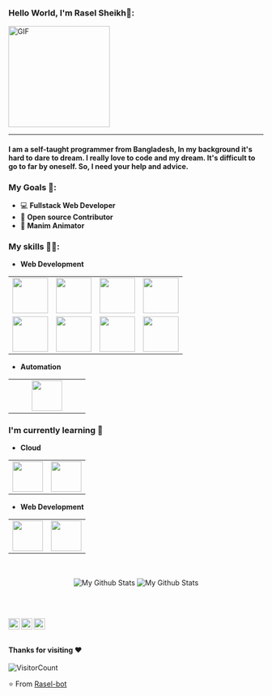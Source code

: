 
### Hello World, I'm Rasel Sheikh🖤:
<img alt="GIF" src="https://media.giphy.com/media/Cmr1OMJ2FN0B2/giphy.gif" width = 200/>

-----
#### I am a self-taught programmer from Bangladesh, In my background it's hard to dare to dream. I really love to code and my dream. It's difficult to go to far by oneself. So, I need your help and advice.

### My Goals 🎯:
- 💻 **Fullstack Web Developer**
- 👐 **Open source Contributor**
- 🔢 **Manim Animator**


### My skills 👨‍💻:

- **Web Development**
<table>
<tbody>
 <tr>
<td align="center" width="25%">
<img height=70px src="https://www.vectorlogo.zone/logos/djangoproject/djangoproject-ar21.svg"> 
</td>

<td align="center" width="25%">
<img height=70px src="https://www.vectorlogo.zone/logos/mysql/mysql-official.svg"> 
</td>

<td align="center" width="25%">
<img height=70px src="https://www.vectorlogo.zone/logos/postgresql/postgresql-vertical.svg"> 
</td>

<td align="center" width="25%">
<img height=70px src="https://www.vectorlogo.zone/logos/python/python-vertical.svg"> 
</td>

</tr>


<td align="center" width="25%">
<img height=70px src="https://www.vectorlogo.zone/logos/javascript/javascript-ar21.svg"> 
</td>

<td align="center" width="25%">
<img height=70px src="https://www.vectorlogo.zone/logos/w3_css/w3_css-ar21.svg"> 
</td>

<td align="center" width="25%">
<img height=70px src="https://www.vectorlogo.zone/logos/w3_html5/w3_html5-ar21.svg"> 
</td>

<td align="center" width="25%">
<img height=70px src="https://www.vectorlogo.zone/logos/linux/linux-ar21.svg"> 
</td>


<tr>
 
 </tr>
</tbody>
</table>

- **Automation**
  
 <table>
<tbody>
<tr>
<td align="center" width="50%">
<img height=60px src="https://www.vectorlogo.zone/logos/python/python-ar21.svg"> 
</td>
</tr>
</tbody>
</table>

### I'm currently learning :open_book:
- **Cloud**
<table>
<tbody>
 <tr>
<td align="center" width="50%">
<img height=60px src="https://www.vectorlogo.zone/logos/heroku/heroku-ar21.svg"> 
</td>
<td align="center" width="50%">
<img height=60px src="https://www.vectorlogo.zone/logos/amazon_aws/amazon_aws-ar21.svg"> 
</td>
</tr>
</tbody>
</table>
 
    
- **Web Development**
<table>
<tbody>
 <tr>
<td align="center" width="50%">
<img height=60px src="https://www.vectorlogo.zone/logos/pocoo_flask/pocoo_flask-ar21.svg"> 
</td>
<td align="center" width="50%">
<img height=60px src="https://www.vectorlogo.zone/logos/reactjs/reactjs-ar21.svg"> 
</td>
</tr>
</tbody>
</table>
    
<br>
<p align="center">
<img align="center" src="https://github-readme-stats.vercel.app/api/top-langs/?username=Rasel-bot&layout=compact&theme=radical" alt="My Github Stats">
<img align="center" src="https://github-readme-stats.vercel.app/api?username=Rasel-bot&&show_icons=true&theme=radical&count_private=true&include_all_commits=true" alt="My Github Stats">
</p>

<br> <br>
 
<a href="https://www.linkedin.com/in/rasel-sheikh-346118157/">
  <img align="left" alt="Rasel's LinkedIn" width="22px" src="https://cdn.jsdelivr.net/npm/simple-icons@v3/icons/linkedin.svg" />
</a>
<a href="https://github.com/Rasel-bot">
  <img align="left" alt="Rasel's Github" width="22px" src="https://cdn.jsdelivr.net/npm/simple-icons@v3/icons/github.svg" />
</a>
<a href="https://www.hackerrank.com/makruh420">
  <img align="left" alt="Rasel's Hackerrank" width="22px" src="https://cdn.jsdelivr.net/npm/simple-icons@v3/icons/hackerrank.svg" />
</a>
<br><br>

#### Thanks for visiting :heart:
![VisitorCount](https://profile-counter.glitch.me/Rasel-bot/count.svg)

⭐️ From [Rasel-bot](https://github.com/Rasel-bot)

